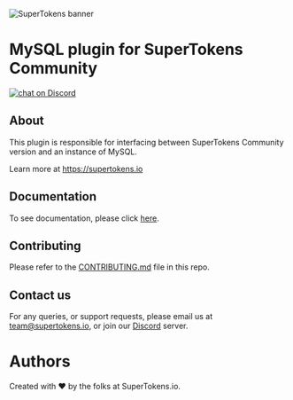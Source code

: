 ![SuperTokens banner](https://raw.githubusercontent.com/supertokens/supertokens-logo/master/images/Artboard%20%E2%80%93%2027%402x.png)

# MySQL plugin for SuperTokens Community

<a href="https://supertokens.io/discord">
<img src="https://img.shields.io/discord/603466164219281420.svg?logo=discord"
    alt="chat on Discord"></a>

## About

This plugin is responsible for interfacing between SuperTokens Community version and an instance of MySQL.

Learn more at https://supertokens.io

## Documentation

To see documentation, please click [here](https://supertokens.io/docs/community/introduction).

## Contributing

Please refer to
the [CONTRIBUTING.md](https://github.com/supertokens/supertokens-mysql-plugin/blob/master/CONTRIBUTING.md) file in this
repo.

## Contact us

For any queries, or support requests, please email us at team@supertokens.io, or join
our [Discord](supertokens.io/discord) server.

# Authors

Created with :heart: by the folks at SuperTokens.io.
